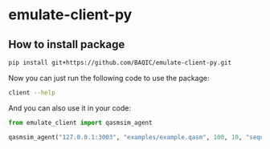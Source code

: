 # emulate-client-py

## How to install package
```bash
pip install git+https://github.com/BAQIC/emulate-client-py.git
```

Now you can just run the following code to use the package:
```bash
client --help
```

And you can also use it in your code:
```python
from emulate_client import qasmsim_agent

qasmsim_agent("127.0.0.1:3003", "examples/example.qasm", 100, 10, "sequence")
```